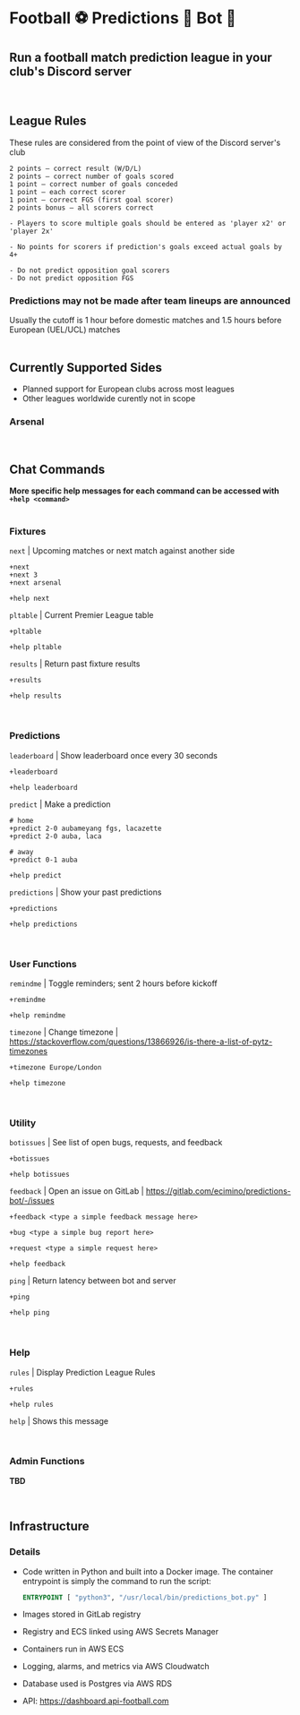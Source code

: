 # Football :soccer: Predictions :thinking: Bot :robot:
## Run a football match prediction league in your club's Discord server
<br>

## League Rules
These rules are considered from the point of view of the Discord server's club
```
2 points – correct result (W/D/L)
2 points – correct number of goals scored
1 point – correct number of goals conceded
1 point – each correct scorer
1 point – correct FGS (first goal scorer)
2 points bonus – all scorers correct

- Players to score multiple goals should be entered as 'player x2' or 'player 2x'

- No points for scorers if prediction's goals exceed actual goals by 4+

- Do not predict opposition goal scorers
- Do not predict opposition FGS
```

### **Predictions may not be made after team lineups are announced**
Usually the cutoff is 1 hour before domestic matches and 1.5 hours before European (UEL/UCL) matches
<br>
<br>


## Currently Supported Sides
- Planned support for European clubs across most leagues
- Other leagues worldwide curently not in scope

### **Arsenal**
<br>


## Chat Commands
**More specific help messages for each command can be accessed with `+help <command>`**
<br>
<br>
### Fixtures  
  `next` | Upcoming matches or next match against another side  
  ```
  +next
  +next 3
  +next arsenal

  +help next
  ```

  `pltable` | Current Premier League table
  ```
  +pltable

  +help pltable
  ```
  
  `results` | Return past fixture results
  ```
  +results

  +help results
  ```
<br>

### Predictions
  `leaderboard` | Show leaderboard once every 30 seconds
  ```
  +leaderboard

  +help leaderboard
  ```
  
  `predict` | Make a prediction
  ```
  # home
  +predict 2-0 aubameyang fgs, lacazette
  +predict 2-0 auba, laca

  # away
  +predict 0-1 auba

  +help predict
  ```
  
  `predictions` | Show your past predictions
  ```
  +predictions

  +help predictions
  ```
<br>

### User Functions
  `remindme` | Toggle reminders; sent 2 hours before kickoff
  ```
  +remindme

  +help remindme
  ```

  `timezone` | Change timezone | https://stackoverflow.com/questions/13866926/is-there-a-list-of-pytz-timezones
  ```
  +timezone Europe/London

  +help timezone
  ```
<br>

### Utility
  `botissues` | See list of open bugs, requests, and feedback
  ```
  +botissues

  +help botissues
  ```
  
  `feedback` | Open an issue on GitLab | https://gitlab.com/ecimino/predictions-bot/-/issues
  ```
  +feedback <type a simple feedback message here>

  +bug <type a simple bug report here>
  
  +request <type a simple request here>

  +help feedback
  ```

  `ping` | Return latency between bot and server
  ```
  +ping

  +help ping
  ```
<br>

### Help
  `rules` | Display Prediction League Rules
  ```
  +rules

  +help rules
  ```
  
  `help` | Shows this message

<br>

### Admin Functions
**TBD**


<br>

## Infrastructure
### Details
- Code written in Python and built into a Docker image. The container entrypoint is simply the command to run the script:
    ```Dockerfile
    ENTRYPOINT [ "python3", "/usr/local/bin/predictions_bot.py" ]
    ```

- Images stored in GitLab registry

- Registry and ECS linked using AWS Secrets Manager

- Containers run in AWS ECS

- Logging, alarms, and metrics via AWS Cloudwatch

- Database used is Postgres via AWS RDS

- API: https://dashboard.api-football.com